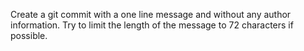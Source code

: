 Create a git commit with a one line message and without any author information. Try to limit the length of the message to 72 characters if possible.
